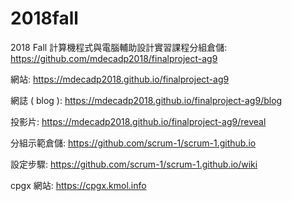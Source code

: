 # 2018fall
2018 Fall 計算機程式與電腦輔助設計實習課程分組倉儲: https://github.com/mdecadp2018/finalproject-ag9

網站: https://mdecadp2018.github.io/finalproject-ag9

網誌 ( blog ): https://mdecadp2018.github.io/finalproject-ag9/blog

投影片: https://mdecadp2018.github.io/finalproject-ag9/reveal

分組示範倉儲: https://github.com/scrum-1/scrum-1.github.io

設定步驟: https://github.com/scrum-1/scrum-1.github.io/wiki

cpgx 網站: https://cpgx.kmol.info
